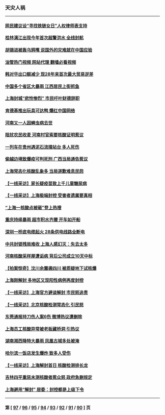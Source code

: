 ### 天灾人祸
---
#### [网民建议设“寻找铁链女日”人权律师表支持](../../pages/ncid280/n13752726.md?06060445) 
#### [桂林漓江出现今年首次超警洪水 全线封航](../../pages/ncid280/n13752742.md?06060445) 
#### [胡锡进被轰乌鸦嘴 说国外的灾难就在中国应验](../../pages/ncid280/n13752616.md?06060445) 
#### [油管热门视频 网站代理 翻墙必看视频](http://209.222.30.114:81/youtube.html?06060445)
#### [韩对华出口额减少 现28年来首次最大贸易逆差](../../pages/ncid280/n13752569.md?06060445) 
#### [中国多个省区大暴雨 江西居民上街抓鱼](../../pages/ncid280/n13752238.md?06060445) 
#### [上海封城“悲怆惨烈” 市民吁叶财德辞职](../../pages/ncid280/n13752264.md?06060445) 
#### [肯德基推出玩具可达鸭 爆红中国网络](../../pages/ncid280/n13752318.md?06060445) 
#### [河南又一人因蜱虫病去世](../../pages/ncid280/n13752215.md?06060445) 
#### [阻扰农民收麦 河南村官索要核酸证明惹议](../../pages/ncid280/n13752209.md?06060445) 
#### [一列车在贵州遇泥石流撞站台 多人死伤](../../pages/ncid280/n13752144.md?06060445) 
#### [偷越边境致爆疫可判死刑 广西当局通告惹议](../../pages/ncid280/n13752058.md?06060445) 
#### [上海常态化核酸乱象多 当局道歉难息民怨](../../pages/ncid280/n13751842.md?06060445) 
#### [【一线采访】家长疑疫苗致上千儿童糖尿病](../../pages/ncid280/n13751786.md?06060445) 
#### [【一线采访】上海极端封控 受害者遗属要真相](../../pages/ncid280/n13751150.md?06060445) 
#### [“上海一核酸点被砸”登上热搜](../../pages/ncid280/n13751565.md?06060445) 
#### [重庆持续暴雨 超市积水齐腰 开车如开船](../../pages/ncid280/n13751506.md?06060445) 
#### [深圳一桥底电缆起火 28条供电线路全断电](../../pages/ncid280/n13751439.md?06060445) 
#### [中共封锁残局难收 上海人感幻灭：失去太多](../../pages/ncid280/n13751162.md?06060445) 
#### [河南核酸采样屋遭诟病 背后公司成立10天中标](../../pages/ncid280/n13751197.md?06060445) 
#### [【拍案惊奇】汶川余震袭四川 被质疑地下试核爆](../../pages/ncid280/n13751002.md?06060445) 
#### [上海刚解封 多地区又现阳性病例再度封控](../../pages/ncid280/n13751075.md?06060445) 
#### [【一线采访】上海官方避谈解封 市民怒追责](../../pages/ncid280/n13751043.md?06060445) 
#### [【一线采访】北京核酸检测常态化 引民怒](../../pages/ncid280/n13751021.md?06060445) 
#### [东莞通报持刀伤人案6伤 微博热议遭删除](../../pages/ncid280/n13750925.md?06060445) 
#### [上海员工核酸异常被老板藏桥洞 引热议](../../pages/ncid280/n13750893.md?06060445) 
#### [湖南湘西降特大暴雨 凤凰古城多处被淹](../../pages/ncid280/n13750772.md?06060445) 
#### [哈尔滨一饭店发生爆炸 致多人受伤](../../pages/ncid280/n13750669.md?06060445) 
#### [【一线采访】上海解封首日 核酸检测排长龙](../../pages/ncid280/n13750566.md?06060445) 
#### [吉林四平重惩未测核酸者惹众怒 政府急删规定](../../pages/ncid280/n13750501.md?06060445) 
#### [上海避用“解封” 居委：封控都是上级下令](../../pages/ncid280/n13750411.md?06060445) 

---
#### 第 [ [97](./97.md?06060445) / [96](./96.md?06060445) / [95](./95.md?06060445) / [94](./94.md?06060445) / [93](./93.md?06060445) / [92](./92.md?06060445) / [91](./91.md?06060445) / [90](./90.md?06060445) ] 页
